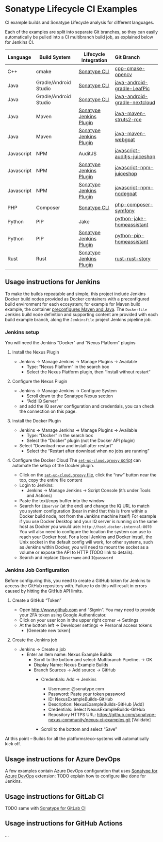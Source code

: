 # Sonatype Lifecycle CI Examples
CI example builds and Sonatype Lifecycle analysis for different languages.

Each of the examples are split into separate Git branches, so they can easily automatically be pulled into a CI multibranch build job, as explained below for Jenkins CI.

|Language  |Build System         |Lifecycle Integration             |Git Branch|
|----------|---------------------|----------------------------------|:-----|
|C++       |cmake                |[Sonatype CLI][CLI]               |[cpp-cmake-opencv](../../tree/cpp-cmake-opencv)|
|Java      |Gradle/Android Studio|[Sonatype CLI][CLI]               |[java-android-gradle-LeafPic](../../tree/java-android-gradle-LeafPic)|
|Java      |Gradle/Android Studio|[Sonatype CLI][CLI]               |[java-android-gradle-nextcloud](../../tree/java-android-gradle-nextcloud)|
|Java      |Maven                |[Sonatype Jenkins Plugin][Jenkins]|[java-maven-struts2-rce](../../tree/java-maven-struts2-rce)|
|Java      |Maven                |[Sonatype Jenkins Plugin][Jenkins]|[java-maven-webgoat](../../tree/java-maven-webgoat)|
|Javascript|NPM                  |AuditJS                           |[javascript-auditjs-juiceshop](../../tree/javascript-auditjs-juiceshop)|
|Javascript|NPM                  |[Sonatype Jenkins Plugin][Jenkins]|[javascript-npm-juiceshop](../../tree/javascript-npm-juiceshop)|
|Javascript|NPM                  |[Sonatype Jenkins Plugin][Jenkins]|[javascript-npm-nodegoat](../../tree/javascript-npm-nodegoat)|
|PHP       |Composer             |[Sonatype CLI][CLI]               |[php-composer-symfony](../../tree/php-composer-symfony)|
|Python    |PIP                  |Jake                              |[python-jake-homeassistant](../../tree/python-jake-homeassistant)|
|Python    |PIP                  |[Sonatype Jenkins Plugin][Jenkins]|[python-pip-homeassistant](../../tree/python-pip-homeassistant)|
|Rust      |Rust                 |[Sonatype Jenkins Plugin][Jenkins]|[rust-rust-story](../../tree/rust-rust-story)|


## Usage instructions for Jenkins

To make the builds repeatable and simple, this project include Jenkins Docker build nodes provided as Docker containers with a preconfigured build environment for each ecosystem; for example for Maven build example, the container [preconfigures Maven and Java](https://github.com/sonatype-nexus-community/nexus-ci-examples/blob/java-maven-struts2-rce/jenkins-node-maven/Dockerfile). The `Dockerfile` Jenkins build node definition and supporting content are provided with each build example branch, along the `Jenkinsfile` project Jenkins pipeline job.

### Jenkins setup
You will need the Jenkins "Docker" and “Nexus Platform” plugins 

1. Install the Nexus Plugin
    - Jenkins -> Manage Jenkins -> Manage Plugins -> Available
        - Type: “Nexus Platform” in the search box
        - Select the Nexus Platform plugin, then “Install without restart”

2. Configure the Nexus Plugin
    - Jenkins -> Manage Jenkins -> Configure System
        - Scroll down to the Sonatype Nexus section
        - “Add IQ Server”
    - and add the IQ server configuration and credentials,
      you can check the connection on this page.

3. Install the Docker Plugin
    - Jenkins -> Manage Jenkins -> Manage Plugins -> Available
        - Type: “Docker” in the search box
        - Select the “Docker” plugin (not the Docker API plugin)
    - Select “Download now and install after restart”
        - Select the “Restart after download when no jobs are running”

4. Configure the Docker Cloud
   The [`set-up-cloud.groovy` script](set-up-coud.groovy) can automate the setup of the Docker plugin.
    - Click on the [`set-up-cloud.groovy` file](set-up-coud.groovy), click the “raw” button near the top, copy the entire file content
    - Login to Jenkins:
        - Jenkins -> Manage Jenkins -> Script Console (it’s under Tools and Actions)
    - Paste the text/copy buffer into the window
    - Search for `IQserver` (at the end) and change the IQ URL to match you system configuration (bear in mind that this is from within a Docker build node, not from the Jenkins machine itself)
    For example if you use Docker Desktop and your IQ server is running on the same host as Docker you would use: `http://host.docker.internal:8070`
    You will also need to configure the location the system can use to reach your Docker host. For a local Jenkins and Docker install, the Unix socket in the default config will work, for other systems, such as Jenkins within Docker, you will need to mount the socket as a volume or expose the API to HTTP (TODO link to details).
    - Search and replace `IQusername` and `IQpassword`

### Jenkins Job Configuration
Before configuring this, you need to create a GitHub token for Jenkins to access the GitHub repository with.  Failure to do this will result in errors caused by hitting the GitHub API limits.

1. Create a GitHub “Token”
    - Open http://www.github.com  and “Signin”.    You may need to provide your 2FA token using Google Authenticator.
    - Click on your user icon in the upper right corner -> Settings
    - At the bottom left -> Developer settings -> Personal access tokens
        - [Generate new token]


2. Create the Jenkins job

    - Jenkins -> Create a job
        - Enter an item name:  Nexus Example Builds
            - Scroll to the bottom and select: Multibranch Pipeline.  -> OK
            - Display Name:  Nexus Example Builds
            - Branch Sources -> Add source -> GitHub
                - Credentials:  Add -> Jenkins
                    - Username:      <username>@sonatype.com
                    - Password:       Paste your token password
                    - ID:                   NexusExampleBuilds-GitHub
                    - Description:   NexusExampleBuilds-GitHub
                                    [Add]
                    - Credentials:  Select NexusExampleBuilds-GitHub
                    - Repository HTTPS URL:  https://github.com/sonatype-nexus-community/nexus-ci-examples.git
                                    [Validate]

                - Scroll to the bottom and select “Save”

At this point – Builds for all the platforms/eco-systems will automatically kick off.

## Usage instructions for Azure DevOps

A few examples contain Azure DevOps configuration that uses [Sonatype for Azure DevOps](https://help.sonatype.com/en/sonatype-for-azure-devops.html) extension: TODO explain how to configure like done for Jenkins.

## Usage instructions for GitLab CI

TODO same with [Sonatype for GitLab CI](https://help.sonatype.com/en/sonatype-for-gitlab-ci.html)

## Usage instructions for GitHub Actions

...

[CLI]: https://help.sonatype.com/en/sonatype-iq-cli.html
[Jenkins]: https://help.sonatype.com/en/sonatype-platform-plugin-for-jenkins.html